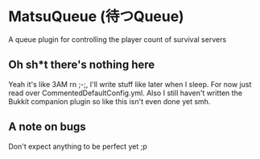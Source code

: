 # MatsuQueue (待つQueue)
A queue plugin for controlling the player count of survival servers

## Oh sh*t there's nothing here
Yeah it's like 3AM rn ;-;, I'll write stuff like later when I sleep. For now just read over CommentedDefaultConfig.yml. Also I still haven't written the Bukkit companion plugin so like this isn't even done yet smh.

## A note on bugs
Don't expect anything to be perfect yet ;p

